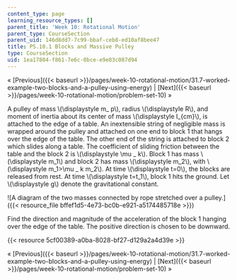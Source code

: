 ```yaml
---
content_type: page
learning_resource_types: []
parent_title: 'Week 10: Rotational Motion'
parent_type: CourseSection
parent_uid: 146d8dd7-7c99-bbaf-ceb8-ed10af8bee47
title: PS.10.1 Blocks and Massive Pulley
type: CourseSection
uid: 1ea17804-f861-7e6c-0bce-e9e83c087d94
---
```


« [Previous]({{< baseurl >}}/pages/week-10-rotational-motion/31.7-worked-example-two-blocks-and-a-pulley-using-energy) | [Next]({{< baseurl >}}/pages/week-10-rotational-motion/problem-set-10) »

A pulley of mass \\(\\displaystyle m\_ p\\), radius \\(\\displaystyle R\\), and moment of inertia about its center of mass \\(\\displaystyle I\_{cm}\\), is attached to the edge of a table. An inextensible string of negligible mass is wrapped around the pulley and attached on one end to block 1 that hangs over the edge of the table. The other end of the string is attached to block 2 which slides along a table. The coefficient of sliding friction between the table and the block 2 is \\(\\displaystyle \\mu \_ k\\). Block 1 has mass \\(\\displaystyle m\_1\\) and block 2 has mass \\(\\displaystyle m\_2\\), with \\(\\displaystyle m\_1>\\mu \_ k m\_2\\). At time \\(\\displaystyle t=0\\), the blocks are released from rest. At time \\(\\displaystyle t=t\_1\\), block 1 hits the ground. Let \\(\\displaystyle g\\) denote the gravitational constant.

![A diagram of the two masses connected by rope stretched over a pulley.]({{< resource_file bffef1d5-4e73-bc0b-e921-a5174485718e >}})

Find the direction and magnitude of the acceleration of the block 1 hanging over the edge of the table. The positive direction is chosen to be downward.

{{< resource 5cf00389-a0ba-8028-bf27-d129a2a4d39e >}}

« [Previous]({{< baseurl >}}/pages/week-10-rotational-motion/31.7-worked-example-two-blocks-and-a-pulley-using-energy) | [Next]({{< baseurl >}}/pages/week-10-rotational-motion/problem-set-10) »
